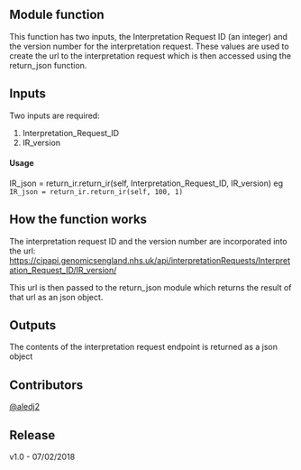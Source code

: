 ## Module function
This function has two inputs, the Interpretation Request ID (an integer) and the version number for the interpretation request. These values are used to create the url to the interpretation request which is then accessed using the return_json function.


## Inputs
Two inputs are required:
1. Interpretation_Request_ID
2. IR_version
 

#### Usage 
IR_json = return_ir.return_ir(self, Interpretation_Request_ID, IR_version) eg `IR_json = return_ir.return_ir(self, 100, 1)`

## How the function works 
The interpretation request ID and the version number are incorporated into the url: https://cipapi.genomicsengland.nhs.uk/api/interpretationRequests/Interpretation_Request_ID/IR_version/

This url is then passed to the return_json module which returns the result of that url as an json object.

## Outputs
The contents of the interpretation request endpoint is returned as a json object

## Contributors
[@aledj2](https://github.com/aledj2)

## Release
v1.0 - 07/02/2018
